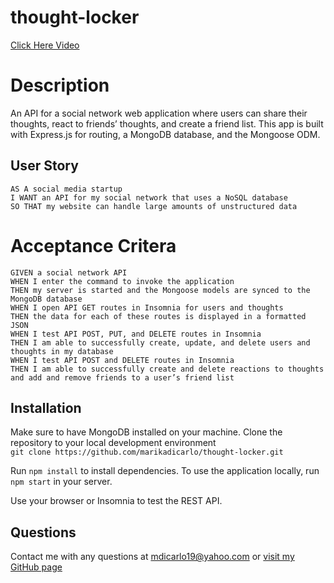 # thought-locker

[Click Here Video]()

# Description
An API for a social network web application where users can share their thoughts, react to friends’ thoughts, and create a friend list. This app is built with Express.js for routing, a MongoDB database, and the Mongoose ODM.

## User Story
```
AS A social media startup
I WANT an API for my social network that uses a NoSQL database
SO THAT my website can handle large amounts of unstructured data
```

# Acceptance Critera
```
GIVEN a social network API
WHEN I enter the command to invoke the application
THEN my server is started and the Mongoose models are synced to the MongoDB database
WHEN I open API GET routes in Insomnia for users and thoughts
THEN the data for each of these routes is displayed in a formatted JSON
WHEN I test API POST, PUT, and DELETE routes in Insomnia
THEN I am able to successfully create, update, and delete users and thoughts in my database
WHEN I test API POST and DELETE routes in Insomnia
THEN I am able to successfully create and delete reactions to thoughts and add and remove friends to a user’s friend list
```

## Installation
Make sure to have MongoDB installed on your machine.
Clone the repository to your local development environment <br />
`git clone https://github.com/marikadicarlo/thought-locker.git`

Run `npm install` to install dependencies. To use the application locally, run `npm start` in your server. 

Use your browser or Insomnia to test the REST API. 

## Questions
Contact me with any questions at <mdicarlo19@yahoo.com> or [visit my GitHub page](https://github.com/marikadicarlo)